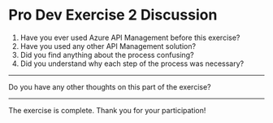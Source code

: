 # Pro Dev Exercise 2 Discussion

1. Have you ever used Azure API Management before this exercise?
1. Have you used any other API Management solution?
1. Did you find anything about the process confusing?
1. Did you understand why each step of the process was necessary?

---

Do you have any other thoughts on this part of the exercise?

---

The exercise is complete. Thank you for your participation!
